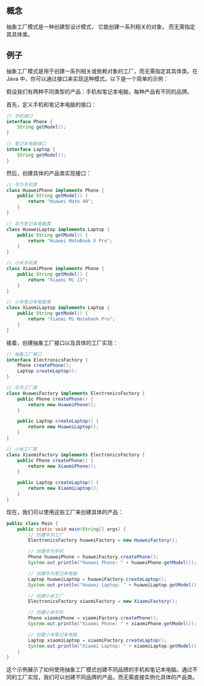 ## 概念
抽象工厂模式是一种创建型设计模式， 它能创建一系列相关的对象， 而无需指定其具体类。

## 例子
抽象工厂模式是用于创建一系列相关或依赖对象的工厂，而无需指定其具体类。在 Java 中，你可以通过接口来实现这种模式。以下是一个简单的示例：

假设我们有两种不同类型的产品：手机和笔记本电脑，每种产品有不同的品牌。

首先，定义手机和笔记本电脑的接口：

```java
// 手机接口
interface Phone {
    String getModel();
}

// 笔记本电脑接口
interface Laptop {
    String getModel();
}
```

然后，创建具体的产品类实现接口：

```java
// 华为手机类
class HuaweiPhone implements Phone {
    public String getModel() {
        return "Huawei Mate 40";
    }
}

// 华为笔记本电脑类
class HuaweiLaptop implements Laptop {
    public String getModel() {
        return "Huawei MateBook X Pro";
    }
}

// 小米手机类
class XiaomiPhone implements Phone {
    public String getModel() {
        return "Xiaomi Mi 11";
    }
}

// 小米笔记本电脑类
class XiaomiLaptop implements Laptop {
    public String getModel() {
        return "Xiaomi Mi Notebook Pro";
    }
}
```

接着，创建抽象工厂接口以及具体的工厂实现：

```java
// 抽象工厂接口
interface ElectronicsFactory {
    Phone createPhone();
    Laptop createLaptop();
}

// 华为工厂类
class HuaweiFactory implements ElectronicsFactory {
    public Phone createPhone() {
        return new HuaweiPhone();
    }

    public Laptop createLaptop() {
        return new HuaweiLaptop();
    }
}

// 小米工厂类
class XiaomiFactory implements ElectronicsFactory {
    public Phone createPhone() {
        return new XiaomiPhone();
    }

    public Laptop createLaptop() {
        return new XiaomiLaptop();
    }
}
```

现在，我们可以使用这些工厂来创建具体的产品：

```java
public class Main {
    public static void main(String[] args) {
        // 创建华为工厂
        ElectronicsFactory huaweiFactory = new HuaweiFactory();

        // 创建华为手机
        Phone huaweiPhone = huaweiFactory.createPhone();
        System.out.println("Huawei Phone: " + huaweiPhone.getModel());

        // 创建华为笔记本电脑
        Laptop huaweiLaptop = huaweiFactory.createLaptop();
        System.out.println("Huawei Laptop: " + huaweiLaptop.getModel());

        // 创建小米工厂
        ElectronicsFactory xiaomiFactory = new XiaomiFactory();

        // 创建小米手机
        Phone xiaomiPhone = xiaomiFactory.createPhone();
        System.out.println("Xiaomi Phone: " + xiaomiPhone.getModel());

        // 创建小米笔记本电脑
        Laptop xiaomiLaptop = xiaomiFactory.createLaptop();
        System.out.println("Xiaomi Laptop: " + xiaomiLaptop.getModel());
    }
}
```

这个示例展示了如何使用抽象工厂模式创建不同品牌的手机和笔记本电脑。通过不同的工厂实现，我们可以创建不同品牌的产品，而无需直接实例化具体的产品类。